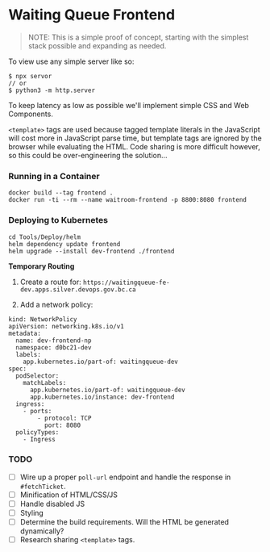# Waiting Queue Frontend

> NOTE: This is a simple proof of concept, starting with the simplest stack possible and expanding as needed.

To view use any simple server like so:

```shell
$ npx servor
// or
$ python3 -m http.server
```

To keep latency as low as possible we'll implement simple CSS and Web Components.

`<template>` tags are used because tagged template literals in the JavaScript will cost more in JavaScript parse time,
but template tags are ignored by the browser while evaluating the HTML. Code sharing is more difficult however,
so this could be over-engineering the solution...

### Running in a Container

```
docker build --tag frontend .
docker run -ti --rm --name waitroom-frontend -p 8800:8080 frontend
```

### Deploying to Kubernetes

```
cd Tools/Deploy/helm
helm dependency update frontend
helm upgrade --install dev-frontend ./frontend
```

**Temporary Routing**

1. Create a route for: `https://waitingqueue-fe-dev.apps.silver.devops.gov.bc.ca`

2. Add a network policy:

```
kind: NetworkPolicy
apiVersion: networking.k8s.io/v1
metadata:
  name: dev-frontend-np
  namespace: d0bc21-dev
  labels:
    app.kubernetes.io/part-of: waitingqueue-dev
spec:
  podSelector:
    matchLabels:
      app.kubernetes.io/part-of: waitingqueue-dev
      app.kubernetes.io/instance: dev-frontend
  ingress:
    - ports:
        - protocol: TCP
          port: 8080
  policyTypes:
    - Ingress
```

### TODO

-   [ ] Wire up a proper `poll-url` endpoint and handle the response in `#fetchTicket`.
-   [ ] Minification of HTML/CSS/JS
-   [ ] Handle disabled JS
-   [ ] Styling
-   [ ] Determine the build requirements. Will the HTML be generated dynamically?
-   [ ] Research sharing `<template>` tags.
